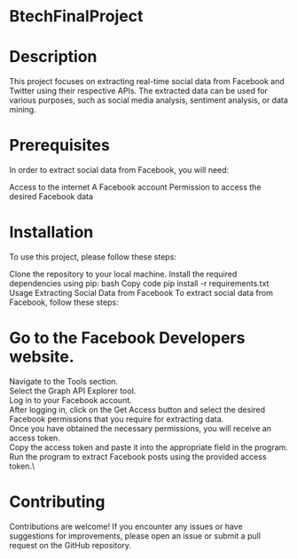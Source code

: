 # BtechFinalProject

# Description
This project focuses on extracting real-time social data from Facebook and Twitter using their respective APIs. The extracted data can be used for various purposes, such as social media analysis, sentiment analysis, or data mining.

# Prerequisites
In order to extract social data from Facebook, you will need:

Access to the internet
A Facebook account
Permission to access the desired Facebook data

# Installation
To use this project, please follow these steps:

Clone the repository to your local machine.
Install the required dependencies using pip:
bash
Copy code
pip install -r requirements.txt
Usage
Extracting Social Data from Facebook
To extract social data from Facebook, follow these steps:

# Go to the Facebook Developers website.
Navigate to the Tools section.\
Select the Graph API Explorer tool.\
Log in to your Facebook account.\
After logging in, click on the Get Access button and select the desired Facebook permissions that you require for extracting data.\
Once you have obtained the necessary permissions, you will receive an access token.\
Copy the access token and paste it into the appropriate field in the program.\
Run the program to extract Facebook posts using the provided access token.\

# Contributing
Contributions are welcome! If you encounter any issues or have suggestions for improvements, please open an issue or submit a pull request on the GitHub repository.

